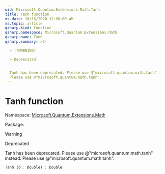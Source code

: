 ```yaml
---
uid: Microsoft.Quantum.Extensions.Math.Tanh
title: Tanh function
ms.date: 10/16/2020 12:00:00 AM
ms.topic: article
qsharp.kind: function
qsharp.namespace: Microsoft.Quantum.Extensions.Math
qsharp.name: Tanh
qsharp.summary: >2-

  > [!WARNING]

  > Deprecated


  Tanh has been deprecated. Please use @"microsoft.quantum.math.tanh" instead.
  Please use @"microsoft.quantum.math.tanh".
---
```


# Tanh function

Namespace: [Microsoft.Quantum.Extensions.Math](xref:Microsoft.Quantum.Extensions.Math)

Package: [](https://nuget.org/packages/)


> [!WARNING]
> Deprecated
Tanh has been deprecated. Please use @"microsoft.quantum.math.tanh" instead.Please use @"microsoft.quantum.math.tanh".

```Q#
Tanh (d : Double) : Double
```
